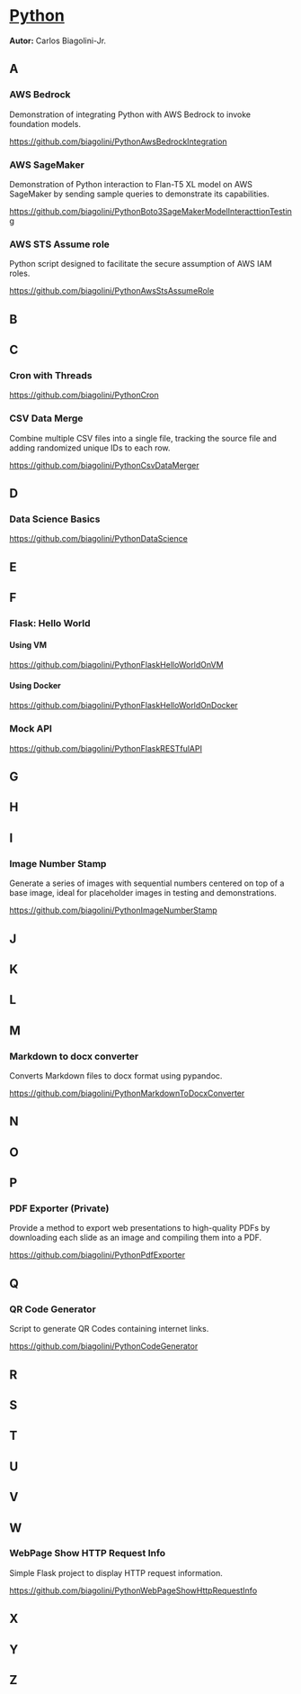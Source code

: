 # <u>Python</u>

**Autor:** Carlos Biagolini-Jr.

## A

### AWS Bedrock

Demonstration of integrating Python with AWS Bedrock to invoke foundation models.

https://github.com/biagolini/PythonAwsBedrockIntegration

### AWS SageMaker

Demonstration of Python interaction to Flan-T5 XL model on AWS SageMaker by sending sample queries to demonstrate its capabilities.

https://github.com/biagolini/PythonBoto3SageMakerModelInteracttionTesting

### AWS STS Assume role

Python script designed to facilitate the secure assumption of AWS IAM roles.

https://github.com/biagolini/PythonAwsStsAssumeRole

## B

## C

### Cron with Threads

https://github.com/biagolini/PythonCron


### CSV Data Merge

Combine multiple CSV files into a single file, tracking the source file and adding randomized unique IDs to each row.

https://github.com/biagolini/PythonCsvDataMerger


## D

### Data Science Basics

https://github.com/biagolini/PythonDataScience

## E

## F

### Flask: Hello World

#### Using VM

https://github.com/biagolini/PythonFlaskHelloWorldOnVM

#### Using Docker

https://github.com/biagolini/PythonFlaskHelloWorldOnDocker

### Mock API

https://github.com/biagolini/PythonFlaskRESTfulAPI

## G

## H

## I

### Image Number Stamp

Generate a series of images with sequential numbers centered on top of a base image, ideal for placeholder images in testing and demonstrations.

https://github.com/biagolini/PythonImageNumberStamp

## J

## K

## L

## M

### Markdown to docx converter

Converts Markdown files to docx format using pypandoc.

https://github.com/biagolini/PythonMarkdownToDocxConverter

## N

## O

## P

### PDF Exporter (Private)

Provide a method to export web presentations to high-quality PDFs by downloading each slide as an image and compiling them into a PDF.

https://github.com/biagolini/PythonPdfExporter

## Q

### QR Code Generator

Script to generate QR Codes containing internet links.

https://github.com/biagolini/PythonCodeGenerator

## R

## S

## T

## U

## V

## W

### WebPage Show HTTP Request Info

Simple Flask project to display HTTP request information.

https://github.com/biagolini/PythonWebPageShowHttpRequestInfo

## X

## Y

## Z
